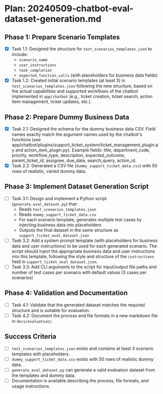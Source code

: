 # Plan: 20240509-chatbot-eval-dataset-generation.md

## Phase 1: Prepare Scenario Templates
- [x] Task 1.1: Designed the structure for `test_scenarios_templates.json` to include:
  - `scenario_name`
  - `user_instructions`
  - `task_completion`
  - `expected_function_calls` (with placeholders for business data fields)
- [x] Task 1.2: Created initial scenario templates (at least 3) in `test_scenarios_templates.json` following the new structure, based on the actual capabilities and supported workflows of the chatbot implemented in `app/chatbot` (e.g., ticket creation, ticket search, action item management, ticket updates, etc.).

## Phase 2: Prepare Dummy Business Data
- [x] Task 2.1: Designed the schema for the dummy business data CSV. Field names exactly match the argument names used by the chatbot's functions (see app/chatbot/plugins/support_ticket_system/ticket_management_plugin.py and action_item_plugin.py). Example fields: title, department_code, priority, workflow_type, description, expected_outcome, parent_ticket_id, assignee, due_date, search_query, action_id.
- [x] Task 2.2: Generated a CSV file (`dummy_support_ticket_data.csv`) with 50 rows of realistic, varied dummy data.

## Phase 3: Implement Dataset Generation Script
- [ ] Task 3.1: Design and implement a Python script (`generate_eval_dataset.py`) that:
  - Reads `test_scenarios_templates.json`
  - Reads `dummy_support_ticket_data.csv`
  - For each scenario template, generates multiple test cases by injecting business data into placeholders
  - Outputs the final dataset in the same structure as `support_ticket_eval_dataset.json`
- [ ] Task 3.2: Add a system prompt template (with placeholders for business data and user instructions) to be used for each generated scenario. The script should inject the appropriate business data and user instructions into this template, following the style and structure of the `instructions` field in `support_ticket_eval_dataset.json`.
- [ ] Task 3.3: Add CLI arguments to the script for input/output file paths and number of test cases per scenario with default values (3 cases per scenarios)

## Phase 4: Validation and Documentation
- [ ] Task 4.1: Validate that the generated dataset matches the required structure and is suitable for evaluation.
- [ ] Task 4.2: Document the process and file formats in a new markdown file in `docs/evaluation/`.

## Success Criteria
- [ ] `test_scenarios_templates.json` exists and contains at least 3 scenario templates with placeholders.
- [ ] `dummy_support_ticket_data.csv` exists with 50 rows of realistic dummy data.
- [ ] `generate_eval_dataset.py` can generate a valid evaluation dataset from the templates and dummy data.
- [ ] Documentation is available describing the process, file formats, and usage instructions.
